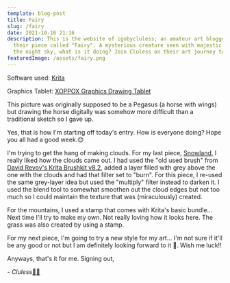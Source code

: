 ```yaml
---
template: blog-post
title: Fairy
slug: /fairy
date: 2021-10-16 21:16
description: This is the website of igobycluless; an amateur art blogger. Here's
  their piece called "Fairy". A mysterious creature seen with majestic wings in
  the night sky, what is it doing? Join Cluless on their art journey today!
featuredImage: /assets/fairy.png
---
```

Software used: [Krita](https://krita.org/en/)

Graphics Tablet: [XOPPOX Graphics Drawing Tablet](https://www.amazon.com/XOPPOX-Graphics-Battery-Free-Compatible-Painting/dp/B08TC1N6JS)

This picture was originally supposed to be a Pegasus (a horse with wings) but drawing the horse digitally was somehow more difficult than a traditional sketch so I gave up.

Yes, that is how I'm starting off today's entry. How is everyone doing? Hope you all had a good week.😊

I'm trying to get the hang of making clouds. For my last piece, [Snowland](https://igobycluless.netlify.app/snowland), I really liked how the clouds came out. I had used the "old used brush" from [David Revoy's Krita Brushkit v8.2](https://www.davidrevoy.com/article319/krita-brushkit-v8), added a layer filled with grey above the one with the clouds and had that filter set to "burn". For this piece, I re-used the same grey-layer idea but used the "multiply" filter instead to darken it. I used the blend tool to somewhat smoothen out the cloud edges but not too much so I could maintain the texture that was (miraculously) created.

For the mountains, I used a stamp that comes with Krita's basic bundle... Next time I'll try to make my own. Not really loving how it looks here. The grass was also created by using a stamp.

For my next piece, I'm going to try a new style for my art... I'm not sure if it'll be any good or not but I am definitely looking forward to it 🤩. Wish me luck!!

Anyways, that's it for me. Signing out,

\- *Cluless*[✌🏽](https://emojipedia.org/victory-hand-medium-skin-tone/)